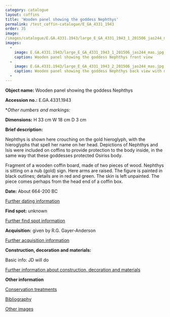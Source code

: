 ---category: cataloguelayout: coffinstitle: 'Wooden panel showing the goddess Nephthys'permalink: /test_coffin-catalogue/E_GA_4331_1943order: 35image:/images/catalogue/E.GA.4331.1943/large_E_GA_4331_1943_1_201506_jas244_mas.jpgimages:   -    image: E.GA.4331.1943/large_E_GA_4331_1943_1_201506_jas244_mas.jpg    caption: Wooden panel showing the goddess Nephthys front view   -    image: E.GA.4331.1943/large_E_GA_4331_1943_2_201506_jas244_mas.jpg    caption: Wooden panel showing the goddess Nephthys back view with markings   -    ---**Object name:** Wooden panel showing the goddess Nephthys**Accession no.:** E.GA.4331.1943**Other numbers and markings:*<other numbers etc.>**Dimensions:** H 33 cmW 18 cmD 3 cm**Brief description:** Nephthys is shown here crouching on the gold hieroglyph, with thehieroglyphs that spell her name on her head. Depictions of Nephthys andIsis were included on coffins to provide protection to the body inside,in the same way that these goddesses protected Osiriss body. Fragment of a wooden coffin board, made of two pieces of wood. Nephthysis sitting on a nub (gold) sign.Here arms are raised. The figure is painted in black outlines; detailsare in red and green. The skinis left unpainted. The piece comes perhaps from the head end of a coffinbox.**Date:**About 664-200 BC[Further dating information](/catalogue/further/catalogue_extras/E_GA_4331_1943_dating)**Find spot:**unknown[Further find spot information](/catalogue/further/catalogue_extras/E_GA_4331_1943_findspot)**Acquisition:**given by R.G. Gayer-Anderson[Further acquisition information](/coffin-catalogue/E.GA.4331.1943_acquisition)**Construction, decoration and materials:**Basic info: JD will do[Further information about construction, decoration and materials](/catalogue_extras/E_GA_4331_1943_materials)**Other information**[Conservation treatments](/catalogue_extras/E_GA_4331_1943_conservation)[Bibliography](/catalogue_extras/E_GA_4331_1943_bibliography)[Other images](/catalogue_extras/E_GA_4331_1943_imagesheet)